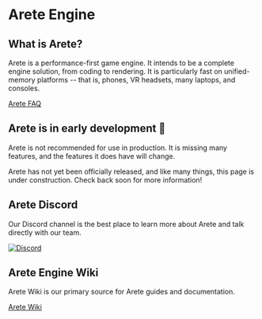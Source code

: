 # Arete Engine

## What is Arete?

Arete is a performance-first game engine. It intends to be a complete engine solution, from coding to rendering. It is particularly fast on unified-memory platforms -- that is, phones, VR headsets, many laptops, and consoles.

[<u>Arete FAQ</u>](https://www.areteengine.com/faq)

## Arete is in early development 🚧

Arete is not recommended for use in production. It is missing many features, and the features it does have will change.

Arete has not yet been officially released, and like many things, this page is under construction. Check back soon for more information!

## Arete Discord

Our Discord channel is the best place to learn more about Arete and talk directly with our team.

[![Discord](https://static.wixstatic.com/media/11062b_eebce7b1439f4f639a65e6ee84ca0f8a~mv2.png/v1/fill/w_39,h_39,al_c,q_85,usm_0.66_1.00_0.01,enc_auto/11062b_eebce7b1439f4f639a65e6ee84ca0f8a~mv2.png)](https://discord.com/invite/H7eXhVr6wY)

## Arete Engine Wiki

Arete Wiki is our primary source for Arete guides and documentation.

[<u>Arete Wiki</u>](https://github.com/aretegames/arete-engine/wiki)

